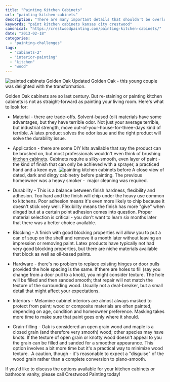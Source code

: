 ```yaml
---
title: "Painting Kitchen Cabinets"
url: "painting-kitchen-cabinets"
description: "There are many important details that shouldn't be overlooked when painting cabinets. Give us a call to you're equipped to make a good decision."
keywords: "paint kitchen cabinets kansas city crestwood"
canonical: "https://crestwoodpainting.com/painting-kitchen-cabinets/"
date: "2013-02-18"
categories:
  - "painting-challenges"
tags:
  - "cabinets-2"
  - "interior-painting"
  - "kitchen"
  - "wood"
---
```

![painted cabinets Golden Oak](/images/Finished-uppers_opt.jpg) Updated Golden Oak - this young couple was delighted with the transformation.

Golden Oak cabinets are so last century. But re-staining or painting kitchen cabinets is not as straight-forward as painting your living room. Here's what to look for:

- Material - there are trade-offs. Solvent-based (oil) materials have some advantages, but they have terrible odor. Not just your average terrible, but industrial strength, move out-of-your-house-for-three-days kind of terrible. A latex product solves the odor issue and the right product will solve the durability issue.
- Application - there are some DIY kits available that say the product can be brushed on, but most professionals wouldn't even think of brushing [kitchen cabinets](/cabinet-painting/). Cabinets require a silky-smooth, even layer of paint - the kind of finish that can only be achieved with a sprayer, a practiced hand and a keen eye.
![painting kitchen cabinets before](/images/cimg2382.webp) A close view of dated, dark and dingy cabinetry before painting. The previous homeowner was a heavy smoker -  major cleaning was required.

- Durability - This is a balance between finish hardness, flexibility and adhesion. Too hard and the finish will chip under the heavy use common to kitchens. Poor adhesion means it's even more likely to chip because it doesn't stick very well. Flexibility means the finish has more "give" when dinged but at a certain point adhesion comes into question. Proper material selection is critical - you don't want to learn six months later that there was a better choice available.
- Blocking - A finish with good blocking properties will allow you to put a can of soup on the shelf and remove it a month later without leaving an impression or removing paint. Latex products have typically not had very good blocking properties, but there are niche materials available that block as well as oil-based paints.
- Hardware - there's no problem to replace existing hinges or door pulls provided the hole spacing is the same. If there are holes to fill (say you change from a door pull to a knob), you might consider texture. The hole will be filled and then sanded smooth; that repair will not match the texture of the surrounding wood. Usually not a deal-breaker, but a small detail that might affect your expectations.

- Interiors - Melamine cabinet interiors are almost always masked to protect from paint; wood or composite materials are often painted, depending on age, condition and homeowner preference. Masking takes more time to make sure that paint goes only where it should.
- Grain-filling - Oak is considered an open grain wood and maple is a closed grain (and therefore very smooth) wood; other species may have knots. If the texture of open grain or knotty wood doesn't appeal to you the grain can be filled and sanded for a smoother appearance. This option involves a bit more time but it's a practical way to minimize wood texture.  A caution, though - it's reasonable to expect a "disguise" of the wood grain rather than a complete conversion to piano-smooth.

If you'd like to discuss the options available for your kitchen cabinets or bathroom vanity, please call Crestwood Painting today!
